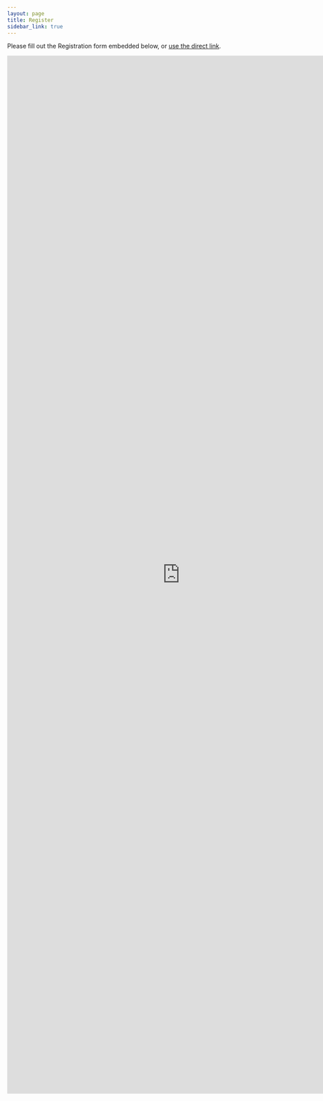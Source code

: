 ```yaml
---
layout: page
title: Register
sidebar_link: true
---
```


Please fill out the Registration form embedded below, or [use the direct link](https://docs.google.com/forms/d/e/1FAIpQLScNmzJK5Y3qxeauCo93Du9yJT9MONsfaF4GUsGAEqLID3MqBQ/viewform?usp=sf_link).

<iframe src="https://docs.google.com/forms/d/e/1FAIpQLScNmzJK5Y3qxeauCo93Du9yJT9MONsfaF4GUsGAEqLID3MqBQ/viewform?usp=sf_link" width="800" height="2400" frameborder="0" marginheight="0" marginwidth="0">Loading...</iframe>
